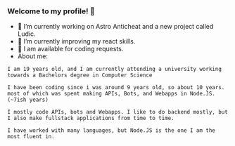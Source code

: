 ### Welcome to my profile! 👋
- 🔭 I’m currently working on Astro Anticheat and a new project called Ludic.
- 🌱 I’m currently improving my react skills.
- 💼 I am available for coding requests.
- About me:
```
I am 19 years old, and I am currently attending a university working towards a Bachelors degree in Computer Science

I have been coding since i was around 9 years old, so about 10 years.
most of which was spent making APIs, Bots, and Webapps in Node.JS. (~7ish years)
  
I mostly code APIs, bots and Webapps. I like to do backend mostly, but I also make fullstack applications from time to time.

I have worked with many languages, but Node.JS is the one I am the most fluent in.
```
